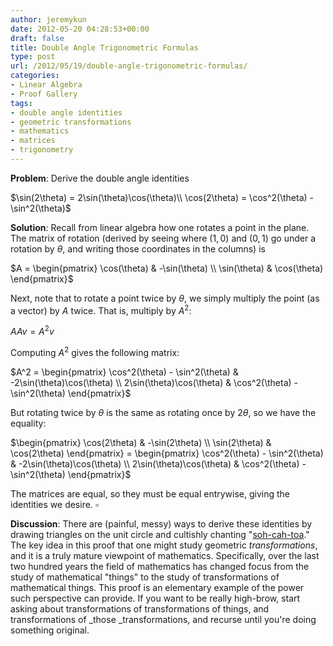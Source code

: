 ```yaml
---
author: jeremykun
date: 2012-05-20 04:28:53+00:00
draft: false
title: Double Angle Trigonometric Formulas
type: post
url: /2012/05/19/double-angle-trigonometric-formulas/
categories:
- Linear Algebra
- Proof Gallery
tags:
- double angle identities
- geometric transformations
- mathematics
- matrices
- trigonometry
---
```


**Problem**: Derive the double angle identities

$\sin(2\theta) = 2\sin(\theta)\cos(\theta)\\ \cos(2\theta) = \cos^2(\theta) - \sin^2(\theta)$

**Solution**: Recall from linear algebra how one rotates a point in the plane. The matrix of rotation (derived by seeing where $(1,0)$ and $(0,1)$ go under a rotation by $\theta$, and writing those coordinates in the columns) is

$A = \begin{pmatrix} \cos(\theta) & -\sin(\theta) \\ \sin(\theta) & \cos(\theta) \end{pmatrix}$

Next, note that to rotate a point twice by $\theta$, we simply multiply the point (as a vector) by $A$ twice. That is, multiply by $A^2$:

$AAv = A^2v$

Computing $A^2$ gives the following matrix:

$A^2 = \begin{pmatrix} \cos^2(\theta) - \sin^2(\theta) & -2\sin(\theta)\cos(\theta) \\ 2\sin(\theta)\cos(\theta) & \cos^2(\theta) - \sin^2(\theta) \end{pmatrix}$

But rotating twice by $\theta$ is the same as rotating once by $2\theta$, so we have the equality:

$\begin{pmatrix} \cos(2\theta) & -\sin(2\theta) \\ \sin(2\theta) & \cos(2\theta) \end{pmatrix} = \begin{pmatrix} \cos^2(\theta) - \sin^2(\theta) & -2\sin(\theta)\cos(\theta) \\ 2\sin(\theta)\cos(\theta) & \cos^2(\theta) - \sin^2(\theta) \end{pmatrix}$

The matrices are equal, so they must be equal entrywise, giving the identities we desire. $\square$

**Discussion**: There are (painful, messy) ways to derive these identities by drawing triangles on the unit circle and cultishly chanting "[soh-cah-toa](http://en.wikipedia.org/wiki/Trigonometry#Mnemonics)." The key idea in this proof that one might study geometric _transformations_, and it is a truly mature viewpoint of mathematics. Specifically, over the last two hundred years the field of mathematics has changed focus from the study of mathematical "things" to the study of transformations of mathematical things. This proof is an elementary example of the power such perspective can provide. If you want to be really high-brow, start asking about transformations of transformations of things, and transformations of _those _transformations, and recurse until you're doing something original.
